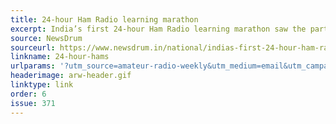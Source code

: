 ```yaml
---
title: 24-hour Ham Radio learning marathon                        
excerpt: India’s first 24-hour Ham Radio learning marathon saw the participation of 155 enthusiasts.
source: NewsDrum
sourceurl: https://www.newsdrum.in/national/indias-first-24-hour-ham-radio-learning-marathon-held-in-west-bengal-8758893
linkname: 24-hour-hams
urlparams: '?utm_source=amateur-radio-weekly&utm_medium=email&utm_campaign=newsletter'
headerimage: arw-header.gif
linktype: link
order: 6
issue: 371
---
```

